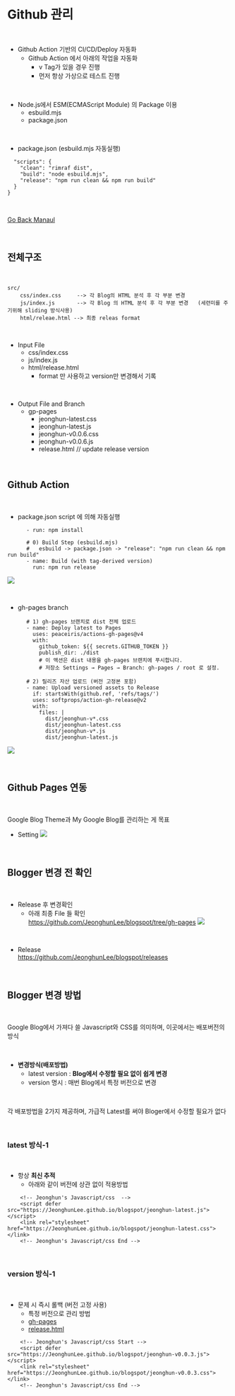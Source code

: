 # Github 관리  

</br>

* Github Action 기반의  CI/CD/Deploy 자동화 
    * Github Action 에서 아래의 작업을 자동화 
        * v Tag가 있을 경우 진행   
        * 먼저 항상 가상으로 테스트 진행   

</br>

* Node.js에서 ESM(ECMAScript Module) 의 Package 이용 
    * esbuild.mjs
    * package.json 

</br>

* package.json (esbuild.mjs 자동실행)
```
  "scripts": {
    "clean": "rimraf dist",
    "build": "node esbuild.mjs",
    "release": "npm run clean && npm run build"
  }
}
```

</br>

[Go Back Manaul](index.md)

</br>

## 전체구조      

</br>

```
src/
    css/index.css     --> 각 Blog의 HTML 분석 후 각 부분 변경 
    js/index.js       --> 각 Blog 의 HTML 분석 후 각 부분 변경   (세련미를 주기위해 sliding 방식사용)   
    html/releae.html --> 최종 releas format 
```

</br>

* Input File 
    * css/index.css
    * js/index.js 
    * html/release.html    
        * format 만 사용하고 version만 변경해서 기록   

</br>

* Output File and Branch     
    * gp-pages
        * jeonghun-latest.css
        * jeonghun-latest.js
        * jeonghun-v0.0.6.css
        * jeonghun-v0.0.6.js
        * release.html   // update release version    

</br>

## Github Action 

</br>

* package.json 
    script 에 의해 자동실행  

```
      - run: npm install

      # 0) Build Step (esbuild.mjs) 
      #   esbuild -> package.json -> "release": "npm run clean && npm run build"
      - name: Build (with tag-derived version)
        run: npm run release
```
![](./imgs/github_action_00.png)

</br>

* gh-pages branch 
```
      # 1) gh-pages 브랜치로 dist 전체 업로드
      - name: Deploy latest to Pages
        uses: peaceiris/actions-gh-pages@v4
        with:
          github_token: ${{ secrets.GITHUB_TOKEN }}
          publish_dir: ./dist
          # 이 액션은 dist 내용을 gh-pages 브랜치에 푸시합니다.
          # 저장소 Settings → Pages → Branch: gh-pages / root 로 설정.

      # 2) 릴리즈 자산 업로드 (버전 고정본 포함)
      - name: Upload versioned assets to Release
        if: startsWith(github.ref, 'refs/tags/')
        uses: softprops/action-gh-release@v2
        with:
          files: |
            dist/jeonghun-v*.css
            dist/jeonghun-latest.css
            dist/jeonghun-v*.js
            dist/jeonghun-latest.js
```
![](./imgs/github_action_01.png)

</br>

## Github Pages 연동   

</br>

Google Blog Theme과 My Google Blog를 관리하는 게 목표

* Setting 
![](./imgs/github_00.png)


</br>

## Blogger 변경 전 확인   


</br>

* Release  후 변경확인  
    * 아래 최종 File 들 확인       
    https://github.com/JeonghunLee/blogspot/tree/gh-pages
![](./imgs/github_01.png)

</br>

* Release          
    https://github.com/JeonghunLee/blogspot/releases

</br>

## Blogger 변경 방법 

</br>

Google Blog에서 가져다 쓸 Javascript와 CSS를 의미하며, 이곳에서는 배포버전의 방식   

</br>

* **변경방식(배포방법)**   
    * latest version : **Blog에서 수정할 필요 없이 쉽게 변경**  
    * version 명시 : 매번 Blog에서 특정 버전으로 변경    


</br>

각 배포방법을 2가지 제공하며, 가급적 Latest를 써야 Bloger에서 수정할 필요가 없다       

</br>

### latest 방식-1  

</br>

* 항상 **최신 추적**
    * 아래와 같이 버전에 상관 없이 적용방법 
```
    <!-- Jeonghun's Javascript/css  -->
    <script defer src="https://JeonghunLee.github.io/blogspot/jeonghun-latest.js"></script>
    <link rel="stylesheet" href="https://JeonghunLee.github.io/blogspot/jeonghun-latest.css"></link>
    <!-- Jeonghun's Javascript/css End -->      

```

</br>

### version 방식-1  

</br>

* 문제 시 즉시 롤백 (버전 고정 사용)
    * 특정 버전으로 관리 방법    
    * [gh-pages](https://github.com/JeonghunLee/blogspot/tree/gh-pages/)    
    * [release.html](https://github.com/JeonghunLee/blogspot/tree/gh-pages/release.html)
```
    <!-- Jeonghun's Javascript/css Start -->
    <script defer src="https://JeonghunLee.github.io/blogspot/jeonghun-v0.0.3.js"></script>
    <link rel="stylesheet" href="https://JeonghunLee.github.io/blogspot/jeonghun-v0.0.3.css"></link>
    <!-- Jeonghun's Javascript/css End -->    

```


</br>
